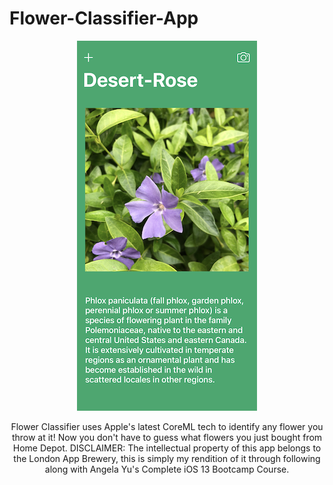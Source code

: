 # Flower-Classifier-App

<p align="center">
<img src="https://github.com/drkuster/Flower-Classifier-App/blob/master/Flower%20Classifier%20Screenshots/IMG_3781.PNG?raw=true">
</p>

<p align="center">
Flower Classifier uses Apple's latest CoreML tech to identify any flower you throw at it! Now you don't have to guess what flowers you just bought from Home Depot. DISCLAIMER: The intellectual property of this app belongs to the London App Brewery, this is simply my rendition of it through following along with Angela Yu's Complete iOS 13 Bootcamp Course.
</p>
